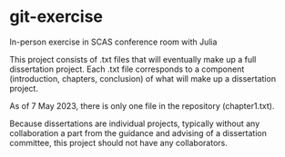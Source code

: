 # git-exercise
In-person exercise in SCAS conference room with Julia

This project consists of .txt files that will eventually make up a full dissertation project. 
Each .txt file corresponds to a component (introduction, chapters, conclusion) of what will make up a dissertation project. 

As of 7 May 2023, there is only one file in the repository (chapter1.txt). 

Because dissertations are individual projects, typically without any collaboration a part from the guidance and advising of a dissertation committee, 
this project should not have any collaborators. 

